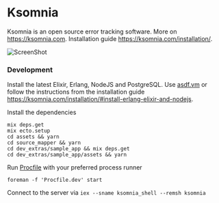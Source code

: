 # Ksomnia

Ksomnia is an open source error tracking software. More on https://ksomnia.com. Installation guide https://ksomnia.com/installation/.

![ScreenShot](https://ksomnia.com/ksomnia-screenshot.png)

### Development

Install the latest Elixir, Erlang, NodeJS and PostgreSQL. Use [asdf.vm](https://asdf-vm.com/) or follow the instructions from the installation guide https://ksomnia.com/installation/#install-erlang-elixir-and-nodejs.

Install the dependencies

```
mix deps.get
mix ecto.setup
cd assets && yarn
cd source_mapper && yarn
cd dev_extras/sample_app && mix deps.get
cd dev_extras/sample_app/assets && yarn
```

Run [Procfile](https://devcenter.heroku.com/articles/procfile) with your preferred process runner

```
foreman -f 'Procfile.dev' start
```

Connect to the server via `iex --sname ksomnia_shell --remsh ksomnia`
